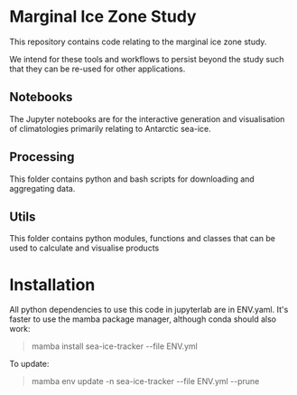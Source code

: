 # Marginal Ice Zone Study

This repository contains code relating to the marginal ice zone study.

We intend for these tools and workflows to persist beyond the study such that they can be re-used for other applications.

## Notebooks

The Jupyter notebooks are for the interactive generation and visualisation of climatologies primarily relating to Antarctic sea-ice.

## Processing

This folder contains python and bash scripts for downloading and aggregating data.

## Utils

This folder contains python modules, functions and classes that can be used to calculate and visualise products

# Installation

All python dependencies to use this code in jupyterlab are in ENV.yaml. It's faster to use the mamba package manager, although conda should also work:

>mamba install sea-ice-tracker --file ENV.yml

To update:

>mamba env update -n sea-ice-tracker --file ENV.yml --prune